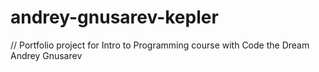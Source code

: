 # andrey-gnusarev-kepler
// Portfolio project for Intro to Programming course with Code the Dream
Andrey Gnusarev